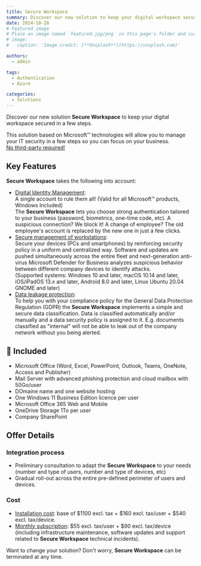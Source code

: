 ```yaml
---
title: Secure Workspace
summary: Discover our new solution to keep your digital workspace secured in a few steps
date: 2024-10-28
# Featured image
# Place an image named `featured.jpg/png` in this page's folder and customize its options here.
# image:
#   caption: 'Image credit: [**Unsplash**](https://unsplash.com)'

authors:
  - admin

tags:
  - Authentication
  - Azure

categories:
  - Solutions
---
```


Discover our new solution **Secure Workspace** to keep your digital workspace secured in a few steps.

This solution based on Microsoft™ technologies will allow you to manage your IT security in a few steps so you can focus on your business.\
<ins>No third-party required!</ins>

## Key Features
**Secure Workspace** takes the following into account:
- <ins>Digital Identity Management</ins>:\
A single account to rule them all! (Valid for all Microsoft™ products, Windows Included)\
The **Secure Workspace** lets you choose strong authentication tailored to your business (password, biometrics, one-time code, etc). A suspicious connection? We block it! A change of employee? The old employee's account is replaced by the new one in just a few clicks.
- <ins>Secure management of workstations</ins>:\
Secure your devices (PCs and smartphones) by reinforcing security policy in a uniform and centralized way. Software and updates are pushed simultaneously across the entire fleet and next-generation anti-virus Microsoft Defender for Business analyzes suspicious behavior between different company devices to identify attacks.\
(Supported systems: Windows 10 and later, macOS 10.14 and later, iOS/iPadOS 13.x and later, Android 8.0 and later, Linux Ubuntu 20.04 GNOME and later)
- <ins>Data leakage protection</ins>:\
To help you with your compliance policy for the General Data Protection Regulation (GDPR) the **Secure Workspace** implements a simple and secure data classification. Data is classified automatically and/or manually and a data security policy is assigned to it. E.g. documents classified as "internal" will not be able to leak out of the company network without you being alerted.

## 🎁 Included
- Microsoft Office (Word, Excel, PowerPoint, Outlook, Teams, OneNote, Access and Publisher)
- Mail Server with advanced phishing protection and cloud mailbox with 50Go/user
- DOmaine name and one website hosting
- One Windows 11 Business Edition licence per user
- Microsoft Office 365 Web and Mobile
- OneDrive Storage 1To per user
- Company SharePoint

## Offer Details
### Integration process
- Preliminary consultation to adapt the **Secure Workspace** to your needs (number and type of users, number and type of devices, etc)
- Gradual roll-out across the entire pre-defined perimeter of users and devices.

### Cost
- <ins>Installation cost</ins>: base of $1100 excl. tax + $160 excl. tax/user + $540 excl. tax/device.
- <ins>Monthly subscription</ins>: $55 excl. tax/user + $90 excl. tax/device (including infrastructure maintenance, software updates and support related to **Secure Workspace** technical incidents).

Want to change your solution? Don't worry, **Secure Workspace** can be terminated at any time.